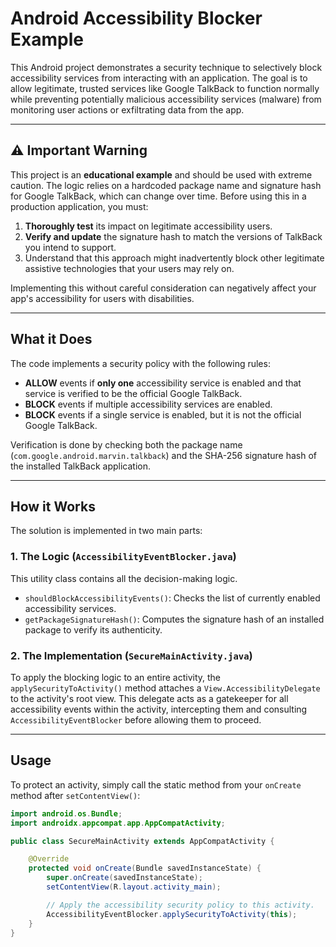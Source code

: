 # Android Accessibility Blocker Example

This Android project demonstrates a security technique to selectively block accessibility services from interacting with an application. The goal is to allow legitimate, trusted services like Google TalkBack to function normally while preventing potentially malicious accessibility services (malware) from monitoring user actions or exfiltrating data from the app.

---

## ⚠️ Important Warning

This project is an **educational example** and should be used with extreme caution. The logic relies on a hardcoded package name and signature hash for Google TalkBack, which can change over time. Before using this in a production application, you must:

1.  **Thoroughly test** its impact on legitimate accessibility users.
2.  **Verify and update** the signature hash to match the versions of TalkBack you intend to support.
3.  Understand that this approach might inadvertently block other legitimate assistive technologies that your users may rely on.

Implementing this without careful consideration can negatively affect your app's accessibility for users with disabilities.

---

## What it Does

The code implements a security policy with the following rules:

-   **ALLOW** events if **only one** accessibility service is enabled and that service is verified to be the official Google TalkBack.
-   **BLOCK** events if multiple accessibility services are enabled.
-   **BLOCK** events if a single service is enabled, but it is not the official Google TalkBack.

Verification is done by checking both the package name (`com.google.android.marvin.talkback`) and the SHA-256 signature hash of the installed TalkBack application.

---

## How it Works

The solution is implemented in two main parts:

### 1. The Logic (`AccessibilityEventBlocker.java`)

This utility class contains all the decision-making logic.

-   `shouldBlockAccessibilityEvents()`: Checks the list of currently enabled accessibility services.
-   `getPackageSignatureHash()`: Computes the signature hash of an installed package to verify its authenticity.

### 2. The Implementation (`SecureMainActivity.java`)

To apply the blocking logic to an entire activity, the `applySecurityToActivity()` method attaches a `View.AccessibilityDelegate` to the activity's root view. This delegate acts as a gatekeeper for all accessibility events within the activity, intercepting them and consulting `AccessibilityEventBlocker` before allowing them to proceed.

---

## Usage

To protect an activity, simply call the static method from your `onCreate` method after `setContentView()`:

```java
import android.os.Bundle;
import androidx.appcompat.app.AppCompatActivity;

public class SecureMainActivity extends AppCompatActivity {

    @Override
    protected void onCreate(Bundle savedInstanceState) {
        super.onCreate(savedInstanceState);
        setContentView(R.layout.activity_main);

        // Apply the accessibility security policy to this activity.
        AccessibilityEventBlocker.applySecurityToActivity(this);
    }
}
